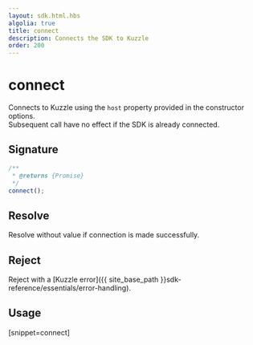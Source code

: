 ```yaml
---
layout: sdk.html.hbs
algolia: true
title: connect
description: Connects the SDK to Kuzzle
order: 200
---
```


# connect

Connects to Kuzzle using the `host` property provided in the constructor options.  
Subsequent call have no effect if the SDK is already connected.

## Signature

```javascript
/**
 * @returns {Promise}
 */
connect();
```

## Resolve

Resolve without value if connection is made successfully.

## Reject

Reject with a [Kuzzle error]({{ site_base_path }}sdk-reference/essentials/error-handling).

## Usage

[snippet=connect]
